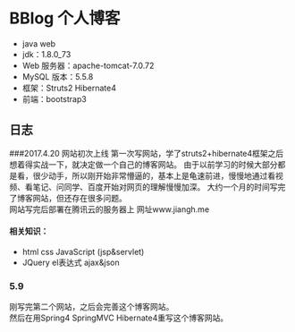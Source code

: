 # BBlog 个人博客
* java web 
* jdk：1.8.0_73
* Web 服务器：apache-tomcat-7.0.72
* MySQL 版本：5.5.8
* 框架：Struts2 Hibernate4
* 前端：bootstrap3


日志
----
###2017.4.20 网站初次上线
第一次写网站，学了struts2+hibernate4框架之后想着得实战一下，就决定做一个自己的博客网站。
由于以前学习的时候大部分都是看，很少动手，所以刚开始非常懵逼的，基本上是龟速前进，慢慢地通过看视频、看笔记、问同学、百度开始对网页的理解慢慢加深。
大约一个月的时间写完了博客网站，但还存在很多问题。<br>
网站写完后部署在腾讯云的服务器上
网址www.jiangh.me<br>
#### 相关知识：
* html css JavaScript (jsp&servlet)
* JQuery el表达式 ajax&json 


### 5.9
刚写完第二个网站，之后会完善这个博客网站。<br>
然后在用Spring4 SpringMVC Hibernate4重写这个博客网站。
